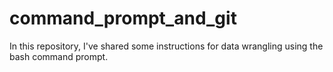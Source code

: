 # command_prompt_and_git
In this repository, I've shared some instructions for data wrangling using the bash command prompt.
